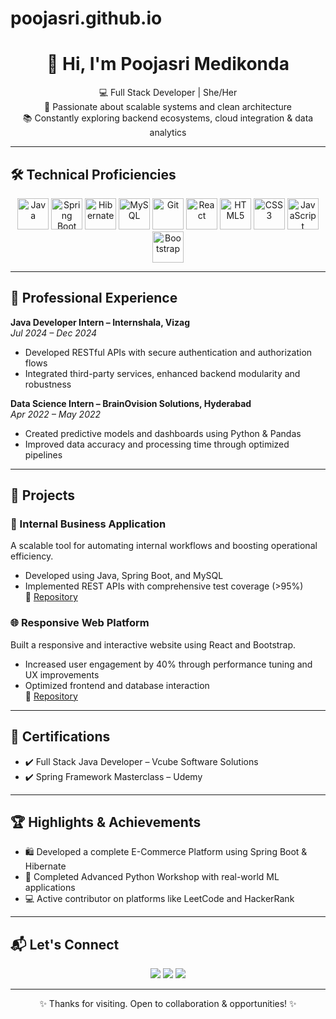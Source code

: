 # poojasri.github.io

<h1 align="center">👋 Hi, I'm Poojasri Medikonda</h1>

<p align="center">
💻 Full Stack Developer | She/Her<br/>
🚀 Passionate about scalable systems and clean architecture<br/>
📚 Constantly exploring backend ecosystems, cloud integration & data analytics
</p>

---

## 🛠️ Technical Proficiencies

<p align="center">
  <img src="https://seeklogo.com/images/J/java-logo-75067D161A-seeklogo.com.png" alt="Java" width="50" height="50"/>
  <img src="https://seeklogo.com/images/S/spring-boot-logo-385503C31D-seeklogo.com.png" alt="Spring Boot" width="50" height="50"/>
  <img src="https://seeklogo.com/images/H/hibernate-logo-450811867D-seeklogo.com.png" alt="Hibernate" width="50" height="50"/>
  <img src="https://freebiesupply.com/logos/mysql-logo-2.svg" alt="MySQL" width="50" height="50"/>
  <img src="https://git-scm.com/images/logos/downloads/Git-Icon-1788C.png" alt="Git" width="50" height="50"/>
  <img src="https://seeklogo.com/images/R/react-logo-507247D9B3-seeklogo.com.png" alt="React" width="50" height="50"/>
  <img src="https://www.w3.org/html/logo/downloads/HTML5_Badge_512.png" alt="HTML5" width="50" height="50"/>
  <img src="https://freebiesupply.com/logos/css3-logo.svg" alt="CSS3" width="50" height="50"/>
  <img src="https://logos-world.net/wp-content/uploads/2023/02/JavaScript-Logo.png" alt="JavaScript" width="50" height="50"/>
  <img src="https://seeklogo.com/images/B/bootstrap-5-logo-3C30FB2A16-seeklogo.com.png" alt="Bootstrap" width="50" height="50"/>
</p>


---

## 💼 Professional Experience

**Java Developer Intern – Internshala, Vizag**  
*Jul 2024 – Dec 2024*  
- Developed RESTful APIs with secure authentication and authorization flows  
- Integrated third-party services, enhanced backend modularity and robustness

**Data Science Intern – BrainOvision Solutions, Hyderabad**  
*Apr 2022 – May 2022*  
- Created predictive models and dashboards using Python & Pandas  
- Improved data accuracy and processing time through optimized pipelines  

---

## 📂 Projects

### 🔧 Internal Business Application  
A scalable tool for automating internal workflows and boosting operational efficiency.  
- Developed using Java, Spring Boot, and MySQL  
- Implemented REST APIs with comprehensive test coverage (>95%)  
🔗 [Repository](https://github.com/poojasrimedikonda/internal-application)

### 🌐 Responsive Web Platform  
Built a responsive and interactive website using React and Bootstrap.  
- Increased user engagement by 40% through performance tuning and UX improvements  
- Optimized frontend and database interaction  
🔗 [Repository](https://github.com/poojasrimedikonda/responsive-website)

---

## 📜 Certifications

- ✔️ Full Stack Java Developer – Vcube Software Solutions  
- ✔️ Spring Framework Masterclass – Udemy  

---

## 🏆 Highlights & Achievements

- 🛍️ Developed a complete E-Commerce Platform using Spring Boot & Hibernate  
- 🧠 Completed Advanced Python Workshop with real-world ML applications  
- 💻 Active contributor on platforms like LeetCode and HackerRank  

---

## 📬 Let's Connect

<p align="center">
  <a href="https://www.linkedin.com/in/poojasrimedikonda23/"><img src="https://img.shields.io/badge/LinkedIn-blue?style=for-the-badge&logo=linkedin&logoColor=white"/></a>
  <a href="mailto:poojasrimedikonda@gmail.com"><img src="https://img.shields.io/badge/Email-D14836?style=for-the-badge&logo=gmail&logoColor=white"/></a>
  <a href="https://github.com/poojasrimedikonda"><img src="https://img.shields.io/badge/GitHub-181717?style=for-the-badge&logo=github&logoColor=white"/></a>
</p>

---

<p align="center">✨ Thanks for visiting. Open to collaboration & opportunities! ✨</p>
